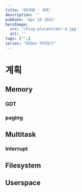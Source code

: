 ```yaml
---
title: 'OS개발 - 계획'
description: ''
pubDate: 'Apr 16 2025'
heroImage:
  src: '/blog-placeholder-4.jpg'
  alt: ''
tags: ["",]
series: "OSDev 따라잡기"
---
```


# 계획

## Memory

### GDT

### paging

## Multitask

### Interrupt

## Filesystem

## Userspace
